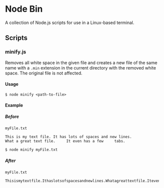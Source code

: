 # Node Bin

A collection of Node.js scripts for use in a Linux-based terminal.

## Scripts

### minify.js

Removes all white space in the given file and creates a new file of the
same name with a `.min` extension in the current directory with the removed
white space. The original file is not affected.


#### Usage

```
$ node minify <path-to-file>
```

#### Example

##### Before

`myFile.txt`
```
This is my text file. It has lots of spaces and new lines.
What a great text file.     It even has a few     tabs.
```

```
$ node minify myFile.txt
```

##### After

`myFile.txt`
```
Thisismytextfile.Ithaslotsofspacesandnewlines.Whatagreattextfile.Itevenhasafewtabs.
```
